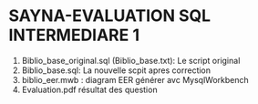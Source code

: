 # SAYNA-EVALUATION SQL INTERMEDIARE 1

1) Biblio_base_original.sql (Biblio_base.txt): Le script original
2) Biblio_base.sql: La nouvelle scpit apres correction
3) biblio_eer.mwb : diagram EER générer avc MysqlWorkbench 
4) Evaluation.pdf résultat des question

